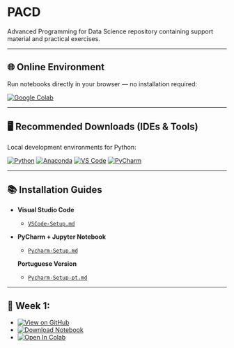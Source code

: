 # PACD
Advanced Programming for Data Science repository containing support material and practical exercises.

---

## 🌐 Online Environment

Run notebooks directly in your browser — no installation required:

[![Google Colab](https://img.shields.io/badge/Google_Colab-F9AB00?style=for-the-badge&logo=googlecolab&logoColor=white)](https://colab.research.google.com/)

---

## 🖥️ Recommended Downloads (IDEs & Tools)

Local development environments for Python:

[![Python](https://img.shields.io/badge/Python-3670A0?style=for-the-badge&logo=python&logoColor=ffdd54)](https://www.python.org/downloads/)
[![Anaconda](https://img.shields.io/badge/Anaconda-44A833?style=for-the-badge&logo=anaconda&logoColor=white)](https://www.anaconda.com/products/distribution)
[![VS Code](https://img.shields.io/badge/VS_Code-0078D4?style=for-the-badge&logo=visualstudiocode&logoColor=white)](https://code.visualstudio.com/download)
[![PyCharm](https://img.shields.io/badge/PyCharm_Professional-000000?style=for-the-badge&logo=pycharm&logoColor=white)](https://www.jetbrains.com/pycharm/download/)

---

## 📚 Installation Guides

- **Visual Studio Code**
  - [`VSCode-Setup.md`](doc/VSCode-Setup.md)

- **PyCharm + Jupyter Notebook**
  - [`Pycharm-Setup.md`](doc/Pycharm-Setup.md)

  **Portuguese Version**
    - [`Pycharm-Setup-pt.md`](doc/Pycharm-Setup-pt.md)

---

## 📆 Week 1:

- [![View on GitHub](https://img.shields.io/badge/View_on_GitHub-181717?style=for-the-badge&logo=github&logoColor=white)](https://github.com/tgvp/PACD/blob/main/Week_1/mds-pr-week-1-student.ipynb)
- [![Download Notebook](https://img.shields.io/badge/Download-.ipynb-4CAF50?style=for-the-badge&logo=download&logoColor=white)](https://raw.githubusercontent.com/tgvp/PACD/main/Week_1/mds-pr-week-1-student.ipynb?download=1)
- [![Open In Colab](https://img.shields.io/badge/Open_in_Colab-F9AB00?style=for-the-badge&logo=googlecolab&logoColor=white)](https://colab.research.google.com/github/tgvp/PACD/blob/main/Week_1/mds-pr-week-1-student.ipynb)

